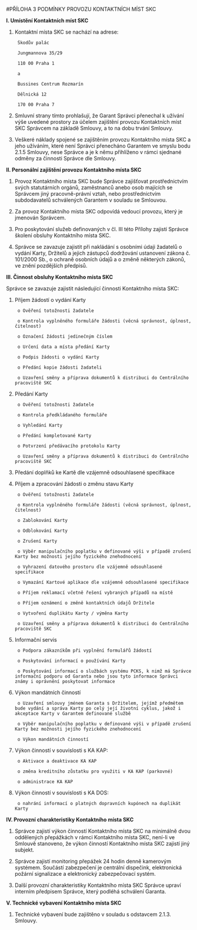 #PŘÍLOHA 3 PODMÍNKY PROVOZU KONTAKTNÍCH MÍST SKC

**I. Umístění Kontaktních míst SKC**

1. Kontaktní místa SKC se nachází na adrese:

		Škodův palác

		Jungmannova 35/29

		110 00 Praha 1

		a

		Bussines Centrum Rozmarín

		Dělnická 12

		170 00 Praha 7

2. Smluvní strany tímto prohlašují, že Garant Správci přenechal k užívání výše uvedené prostory za
účelem zajištění provozu Kontaktních míst SKC Správcem na základě Smlouvy, a to na dobu trvání
Smlouvy.

3. Veškeré náklady spojené se zajištěním provozu Kontaktního místa SKC a jeho užíváním, které
není Správci přenecháno Garantem ve smyslu bodu 2.1.5 Smlouvy, nese Správce a je k němu
přihlíženo v rámci sjednané odměny za činnosti Správce dle Smlouvy.

**II. Personální zajištění provozu Kontaktního místa SKC**

1. Provoz Kontaktního místa SKC bude Správce zajišťovat prostřednictvím svých statutárních
orgánů, zaměstnanců anebo osob majících se Správcem jiný pracovně-právní vztah, nebo
prostřednictvím subdodavatelů schválených Garantem v souladu se Smlouvou.

2. Za provoz Kontaktního místa SKC odpovídá vedoucí provozu, který je jmenován Správcem.

3. Pro poskytování služeb definovaných v čl. III této Přílohy zajistí Správce školení obsluhy
Kontaktního místa SKC.

4. Správce se zavazuje zajistit při nakládání s osobními údaji žadatelů o vydání Karty, Držitelů a
jejich zástupců dodržování ustanovení zákona č. 101/2000 Sb., o ochraně osobních údajů a o
změně některých zákonů, ve znění pozdějších předpisů.

**III. Činnost obsluhy Kontaktního místa SKC**

Správce se zavazuje zajistit následující činnosti Kontaktního místa SKC:

1. Příjem žádostí o vydání Karty
		
		o Ověření totožnosti žadatele

		o Kontrola vyplněného formuláře žádosti (věcná správnost, úplnost, čitelnost)

		o Označení žádosti jedinečným číslem

		o Určení data a místa předání Karty

		o Podpis žádosti o vydání Karty

		o Předání kopie žádosti žadateli

		o Uzavření směny a příprava dokumentů k distribuci do Centrálního pracoviště SKC

2. Předání Karty

		o Ověření totožnosti žadatele

		o Kontrola předkládaného formuláře

		o Vyhledání Karty

		o Předání kompletované Karty

		o Potvrzení předávacího protokolu Karty

		o Uzavření směny a příprava dokumentů k distribuci do Centrálního pracoviště SKC

3. Předání doplňků ke Kartě dle vzájemně odsouhlasené specifikace

4. Příjem a zpracování žádosti o změnu stavu Karty

		o Ověření totožnosti žadatele

		o Kontrola vyplněného formuláře žádosti (věcná správnost, úplnost, čitelnost)

		o Zablokování Karty

		o Odblokování Karty

		o Zrušení Karty

		o Výběr manipulačního poplatku v definované výši v případě zrušení Karty bez možnosti jejího fyzického znehodnocení

		o Vyhrazení datového prostoru dle vzájemně odsouhlasené specifikace

		o Vymazání Kartové aplikace dle vzájemně odsouhlasené specifikace

		o Příjem reklamací včetně řešení vybraných případů na místě

		o Příjem oznámení o změně kontaktních údajů Držitele

		o Vytvoření duplikátu Karty / výměna Karty

		o Uzavření směny a příprava dokumentů k distribuci do Centrálního pracoviště SKC

5. Informační servis
		
		o Podpora zákazníkům při vyplnění formulářů žádostí

		o Poskytování informací o používání Karty

		o Poskytování informací o službách systému PCKS, k nimž má Správce informační podporu od Garanta nebo jsou tyto informace Správci známy i oprávnění poskytovat informace

6. Výkon mandátních činností

		o Uzavření smlouvy jménem Garanta s Držitelem, jejímž předmětem bude vydání a správa Karty po celý její životní cyklus, jakož i akceptace Karty v Garantem definované službě

		o Výběr manipulačního poplatku v definované výši v případě zrušení Karty bez možnosti jejího fyzického znehodnocení

		o Výkon mandátních činností

7. Výkon činností v souvislosti s KA KAP:

		o Aktivace a deaktivace KA KAP

		o změna kreditního zůstatku pro využiti v KA KAP (parkovné)

		o administrace KA KAP

8. Výkon činností v souvislosti s KA DOS:

		o nahrání informací o platných dopravních kupónech na duplikát Karty

**IV. Provozní charakteristiky Kontaktního místa SKC**

1. Správce zajistí výkon činností Kontaktního místa SKC na minimálně dvou oddělených
přepážkách v rámci Kontaktního místa SKC, není-li ve Smlouvě stanoveno, že výkon činností
Kontaktního místa SKC zajistí jiný subjekt.

2. Správce zajistí monitoring přepážek 24 hodin denně kamerovým systémem. Součástí
zabezpečení je centrální dispečink, elektronická požární signalizace a elektronický zabezpečovací
systém.

3. Další provozní charakteristiky Kontaktního místa SKC Správce upraví interním předpisem
Správce, který podléhá schválení Garanta.

**V. Technické vybavení Kontaktního místa SKC**

1. Technické vybavení bude zajištěno v souladu s odstavcem 2.1.3. Smlouvy.
